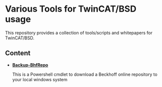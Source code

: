 # Various Tools for TwinCAT/BSD usage

This repository provides a collection of tools/scripts and whitepapers
for TwinCAT/BSD.

## Content

* **[Backup-BhfRepo](Backup-BhfRepo/Readme.md)**

  This is a Powershell cmdlet to download a Beckhoff online repository to your local windows system
